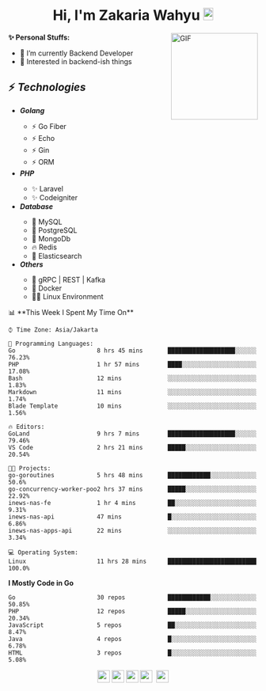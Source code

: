 <h1 align="center">Hi, I'm Zakaria Wahyu <img src="https://github.com/TheDudeThatCode/TheDudeThatCode/blob/master/Assets/Hi.gif" width="20px" height="25px"></h1>

<img align="right" alt="GIF" height="175px" src="https://www.nayakapratama.co.id/wp-content/uploads/2019/07/Website-Maintenance.gif" />

**✨ Personal Stuffs:**
- 🔭 I’m currently Backend Developer
- 🌱 Interested in backend-ish things

<h2>⚡ <i>Technologies</i></h2>
<ul>
<li><strong><i>Golang</i></strong></li>
  <ul>
    <li>⚡ Go Fiber</li>
    <li>⚡ Echo</li>
    <li>⚡ Gin</li>
    <li>⚡ ORM</li>
  </ul>
<li><strong><i>PHP</i></strong></li>
  <ul>
    <li>✨ Laravel</li>
    <li>✨ Codeigniter</li>
  </ul>
<li><strong><i>Database</i></strong></li>
  <ul>
    <li>🐬 MySQL</li>
    <li>🐘 PostgreSQL</li>
    <li>🍃 MongoDb</li>
    <li>🔥 Redis</li>
    <li>🔎 Elasticsearch</li>
  </ul>
  <li><strong><i>Others</i></strong></li>
  <ul>
    <li>💫 gRPC | REST | Kafka</li>
    <li>🐳 Docker</li>
    <li>👨‍💻 Linux Environment</li>
  </ul>
</ul>
<!--START_SECTION:waka-->
📊 **This Week I Spent My Time On** 

```text
⌚︎ Time Zone: Asia/Jakarta

💬 Programming Languages: 
Go                       8 hrs 45 mins       ███████████████████░░░░░░   76.23% 
PHP                      1 hr 57 mins        ████░░░░░░░░░░░░░░░░░░░░░   17.08% 
Bash                     12 mins             ░░░░░░░░░░░░░░░░░░░░░░░░░   1.83% 
Markdown                 11 mins             ░░░░░░░░░░░░░░░░░░░░░░░░░   1.74% 
Blade Template           10 mins             ░░░░░░░░░░░░░░░░░░░░░░░░░   1.56%

🔥 Editors: 
GoLand                   9 hrs 7 mins        ███████████████████░░░░░░   79.46% 
VS Code                  2 hrs 21 mins       █████░░░░░░░░░░░░░░░░░░░░   20.54%

🐱‍💻 Projects: 
go-goroutines            5 hrs 48 mins       ████████████░░░░░░░░░░░░░   50.6% 
go-concurrency-worker-poo2 hrs 37 mins       █████░░░░░░░░░░░░░░░░░░░░   22.92% 
inews-nas-fe             1 hr 4 mins         ██░░░░░░░░░░░░░░░░░░░░░░░   9.31% 
inews-nas-api            47 mins             █░░░░░░░░░░░░░░░░░░░░░░░░   6.86% 
inews-nas-apps-api       22 mins             ░░░░░░░░░░░░░░░░░░░░░░░░░   3.34%

💻 Operating System: 
Linux                    11 hrs 28 mins      █████████████████████████   100.0%

```

**I Mostly Code in Go** 

```text
Go                       30 repos            ████████████░░░░░░░░░░░░░   50.85% 
PHP                      12 repos            █████░░░░░░░░░░░░░░░░░░░░   20.34% 
JavaScript               5 repos             ██░░░░░░░░░░░░░░░░░░░░░░░   8.47% 
Java                     4 repos             █░░░░░░░░░░░░░░░░░░░░░░░░   6.78% 
HTML                     3 repos             █░░░░░░░░░░░░░░░░░░░░░░░░   5.08%

```



<!--END_SECTION:waka-->

<p align="center">
<a href="https://www.linkedin.com/in/zakariawahyu" target="_blank"><img src="https://img.shields.io/badge/linkedin-%230077B5.svg?&style=for-the-badge&logo=linkedin&logoColor=white" height=25></a>
<a href="https://medium.com/@zakariawahyu" target="_blank"><img src="https://img.shields.io/badge/Medium-12100E?style=for-the-badge&logo=medium&logoColor=white" height=25></a>
<a href="https://medium.com/@zakariawahyu" target="_blank"><img src="https://img.shields.io/badge/Portfolio-2300843e?style=for-the-badge&logo=About.me&logoColor=white" height=25></a>
<a href="https://www.twitter.com/_zakariawahyu" target="_blank"><img src="https://img.shields.io/badge/twitter-%231DA1F2.svg?&style=for-the-badge&logo=twitter&logoColor=white" height=25></a> 
<a href="https://www.instagram.com/_zakariawahyu" target="_blank"><img src="https://img.shields.io/badge/instagram-%23E4405F.svg?&style=for-the-badge&logo=instagram&logoColor=white" height=25></a>
